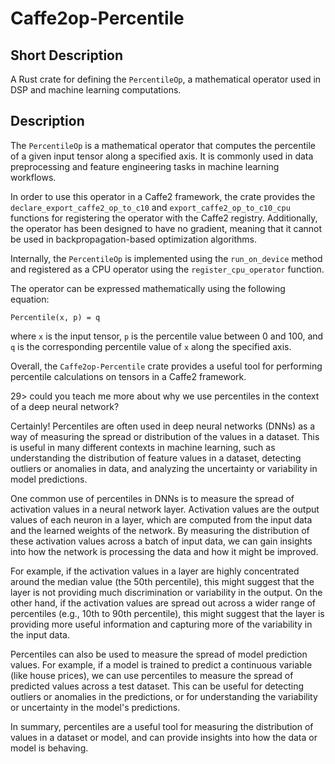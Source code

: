 # Caffe2op-Percentile

## Short Description

A Rust crate for defining the `PercentileOp`,
a mathematical operator used in DSP and machine
learning computations.

## Description

The `PercentileOp` is a mathematical operator that
computes the percentile of a given input tensor
along a specified axis. It is commonly used in
data preprocessing and feature engineering tasks
in machine learning workflows.

In order to use this operator in a Caffe2
framework, the crate provides the
`declare_export_caffe2_op_to_c10` and
`export_caffe2_op_to_c10_cpu` functions for
registering the operator with the Caffe2
registry. Additionally, the operator has been
designed to have no gradient, meaning that it
cannot be used in backpropagation-based
optimization algorithms.

Internally, the `PercentileOp` is implemented
using the `run_on_device` method and registered as
a CPU operator using the `register_cpu_operator`
function.

The operator can be expressed mathematically using
the following equation:

``` Percentile(x, p) = q ```

where `x` is the input tensor, `p` is the
percentile value between 0 and 100, and `q` is the
corresponding percentile value of `x` along the
specified axis.

Overall, the `Caffe2op-Percentile` crate provides
a useful tool for performing percentile
calculations on tensors in a Caffe2 framework.

29> could you teach me more about why we use
percentiles in the context of a deep neural
network?

Certainly! Percentiles are often used in deep
neural networks (DNNs) as a way of measuring the
spread or distribution of the values in
a dataset. This is useful in many different
contexts in machine learning, such as
understanding the distribution of feature values
in a dataset, detecting outliers or anomalies in
data, and analyzing the uncertainty or variability
in model predictions.

One common use of percentiles in DNNs is to
measure the spread of activation values in
a neural network layer. Activation values are the
output values of each neuron in a layer, which are
computed from the input data and the learned
weights of the network. By measuring the
distribution of these activation values across
a batch of input data, we can gain insights into
how the network is processing the data and how it
might be improved.

For example, if the activation values in a layer
are highly concentrated around the median value
(the 50th percentile), this might suggest that the
layer is not providing much discrimination or
variability in the output. On the other hand, if
the activation values are spread out across
a wider range of percentiles (e.g., 10th to 90th
percentile), this might suggest that the layer is
providing more useful information and capturing
more of the variability in the input data.

Percentiles can also be used to measure the spread
of model prediction values. For example, if
a model is trained to predict a continuous
variable (like house prices), we can use
percentiles to measure the spread of predicted
values across a test dataset. This can be useful
for detecting outliers or anomalies in the
predictions, or for understanding the variability
or uncertainty in the model's predictions.

In summary, percentiles are a useful tool for
measuring the distribution of values in a dataset
or model, and can provide insights into how the
data or model is behaving.


